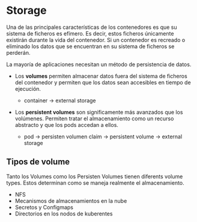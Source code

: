 # Storage
Una de las principales características de los contenedores es que su sistema de ficheros es efímero. Es decir, estos ficheros únicamente existirán durante la vida del contenedor. Si un contenedor es recreado o eliminado los datos que se encuentran en su sistema de ficheros se perderán.

La mayoría de aplicaciones necesitan un método de persistencia de datos.

- Los **volumes** permiten almacenar datos fuera del sistema de ficheros del contenedor y permiten que los datos sean accesibles en tiempo de ejecución.

    - container -> external storage

- Los **persistent volumes** son significamente más avanzados que los volúmenes. Permiten tratar el almacenamiento como un recurso abstracto y que los pods accedan a ellos.

    - pod -> persisten volumen claim -> persistent volume -> external storage

## Tipos de volume

Tanto los Volumes como los Persisten Volumes tienen diferents volume types. Estos determinan como se maneja realmente el almacenamiento.

- NFS
- Mecanismos de almacenamientos en la nube
- Secretos y Configmaps
- Directorios en los nodos de kuberentes